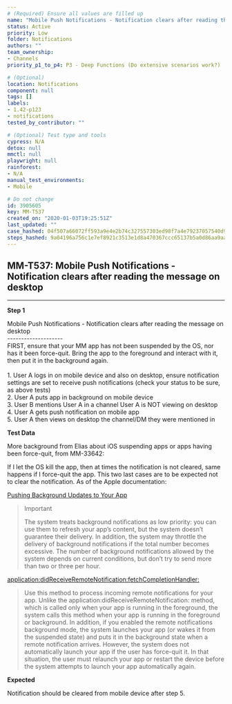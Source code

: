 ```yaml
---
# (Required) Ensure all values are filled up
name: "Mobile Push Notifications - Notification clears after reading the message on desktop"
status: Active
priority: Low
folder: Notifications
authors: ""
team_ownership:
- Channels
priority_p1_to_p4: P3 - Deep Functions (Do extensive scenarios work?)

# (Optional)
location: Notifications
component: null
tags: []
labels:
- 1.42-p123
- notifications
tested_by_contributor: ""

# (Optional) Test type and tools
cypress: N/A
detox: null
mmctl: null
playwright: null
rainforest:
- N/A
manual_test_environments:
- Mobile

# Do not change
id: 3905605
key: MM-T537
created_on: "2020-01-03T19:25:51Z"
last_updated: ""
case_hashed: 04f507a66072ff593a9e4e2b74c327557303ed98f7a4e79237057540d9474221183cbc1b2cdfdaf7a48fabe50a4b65f1
steps_hashed: 9a04196a756c1e7ef8921c3513e1d8a470367ccc65137b5a0d86aa9aac10a3321eadae8629ab3194cc74fb278d6d1a31
---
```


<!-- (Auto-generated) Based on frontmatter's "key" and "name" -->

## MM-T537: Mobile Push Notifications - Notification clears after reading the message on desktop

---

**Step 1**

Mobile Push Notifications - Notification clears after reading the message on desktop\
\--------------------\
FIRST, ensure that your MM app has not been suspended by the OS, nor has it been force-quit. Bring the app to the foreground and interact with it, then put it in the background again.\
\
1\. User A logs in on mobile device and also on desktop, ensure notification settings are set to receive push notifications (check your status to be sure, as above tests)\
2\. User A puts app in background on mobile device\
3\. User B mentions User A in a channel User A is NOT viewing on desktop\
4\. User A gets push notification on mobile app\
5\. User A then views on desktop the channel/DM they were mentioned in

**Test Data**

More background from Elias about iOS suspending apps or apps having been force-quit, from MM-33642:

If I let the OS kill the app, then at times the notification is not cleared, same happens if I force-quit the app. This two last cases are to be expected not to clear the notification. As of the Apple documentation:

[Pushing Background Updates to Your App](https://developer.apple.com/documentation/usernotifications/setting_up_a_remote_notification_server/pushing_background_updates_to_your_app?language=objc "https://developer.apple.com/documentation/usernotifications/setting_up_a_remote_notification_server/pushing_background_updates_to_your_app?language=objc")

> Important
>
> The system treats background notifications as low priority: you can use them to refresh your app’s content, but the system doesn’t guarantee their delivery. In addition, the system may throttle the delivery of background notifications if the total number becomes excessive. The number of background notifications allowed by the system depends on current conditions, but don’t try to send more than two or three per hour.

[application:didReceiveRemoteNotification:fetchCompletionHandler:](https://developer.apple.com/documentation/uikit/uiapplicationdelegate/1623013-application?language=objc "https://developer.apple.com/documentation/uikit/uiapplicationdelegate/1623013-application?language=objc")

> Use this method to process incoming remote notifications for your app. Unlike the application:didReceiveRemoteNotification: method, which is called only when your app is running in the foreground, the system calls this method when your app is running in the foreground or background. In addition, if you enabled the remote notifications background mode, the system launches your app (or wakes it from the suspended state) and puts it in the background state when a remote notification arrives. However, the system does not automatically launch your app if the user has force-quit it. In that situation, the user must relaunch your app or restart the device before the system attempts to launch your app automatically again.

**Expected**

Notification should be cleared from mobile device after step 5.
